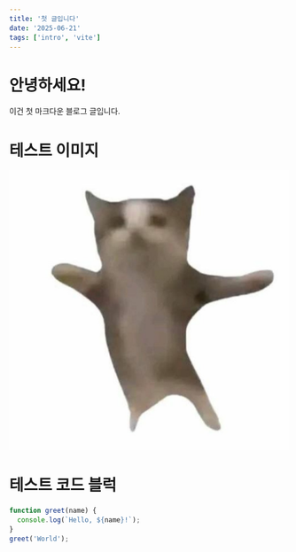 ```yaml
---
title: '첫 글입니다'
date: '2025-06-21'
tags: ['intro', 'vite']
---
```


# 안녕하세요!

이건 첫 마크다운 블로그 글입니다.

# 테스트 이미지

![테스트이미지](/images/test.jpg)

# 테스트 코드 블럭

```js
function greet(name) {
  console.log(`Hello, ${name}!`);
}
greet('World');
```
